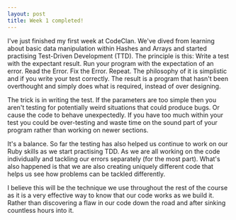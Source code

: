 ```yaml
---
layout: post
title: Week 1 completed!
---
```

I've just finished my first week at CodeClan. We've dived from learning about basic data manipulation within Hashes and Arrays and started practising Test-Driven Development (TTD). The principle is this: Write a test with the expectant result. Run your program with the expectation of an error. Read the Error. Fix the Error. Repeat. The philosophy of it is simplistic and if you write your test correctly. The result is a program that hasn't been overthought and simply does what is required, instead of over designing.

The trick is in writing the test. If the parameters are too simple then you aren't testing for potentially weird situations that could produce bugs. Or cause the code to behave unexpectedly. If you have too much within your test you could be over-testing and waste time on the sound part of your program rather than working on newer sections.

It's a balance. So far the testing has also helped us continue to work on our Ruby skills as we start practising TDD. As we are all working on the code individually and tackling our errors separately (for the most part). What's also happened is that we are also creating uniquely different code that helps us see how problems can be tackled differently.

I believe this will be the technique we use throughout the rest of the course as it is a very effective way to know that our code works as we build it. Rather than discovering a flaw in our code down the road and after sinking countless hours into it.
